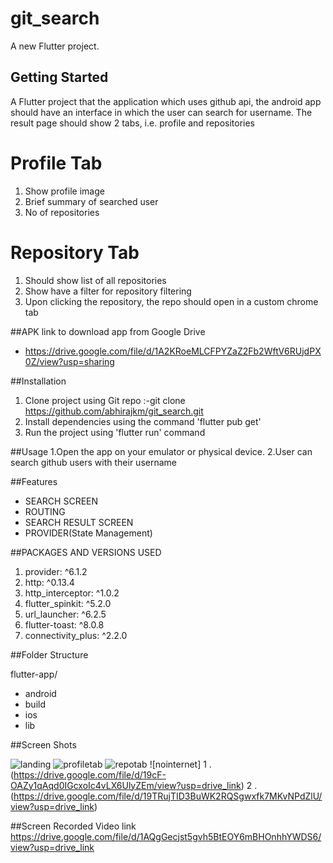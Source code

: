 # git_search 


A new Flutter project.

## Getting Started

A Flutter project that the application which uses github api, the android app should have an interface in
which the user can search for username. The result page should show 2 tabs, i.e. profile and
repositories 

# Profile Tab
1. Show profile image
2. Brief summary of searched user
3. No of repositories
# Repository Tab
1. Should show list of all repositories
2. Show have a filter for repository filtering
3. Upon clicking the repository, the repo should open in a custom chrome tab


##APK link to download app from Google Drive

- https://drive.google.com/file/d/1A2KRoeMLCFPYZaZ2Fb2WftV6RUjdPX0Z/view?usp=sharing

##Installation
1. Clone project using Git repo :-git clone https://github.com/abhirajkm/git_search.git
2. Install dependencies using the command 'flutter pub get'
3. Run the project using 'flutter run' command

##Usage
1.Open the app on your emulator or physical device.
2.User can search github users with their username



##Features
* SEARCH SCREEN
* ROUTING
* SEARCH RESULT SCREEN
* PROVIDER(State Management)

##PACKAGES AND VERSIONS USED


1. provider: ^6.1.2
2. http: ^0.13.4
3. http_interceptor: ^1.0.2
4. flutter_spinkit: ^5.2.0
5. url_launcher: ^6.2.5
6. flutter-toast: ^8.0.8
7. connectivity_plus: ^2.2.0



##Folder Structure

flutter-app/
- android
- build
- ios
- lib

##Screen Shots

![landing](https://drive.google.com/file/d/19dPe0H4JAzOeQVGbqSfqctmTK2pbn8hi/view?usp=drive_link)
![profiletab](https://drive.google.com/file/d/19a8ADCqUg3u2AYmYgIzkXugGjkNfstAN/view?usp=drive_link)
![repotab](https://drive.google.com/file/d/19c2XQCEMVE1dzDdhYSNvDHMKjMya0G2T/view?usp=drive_link)
![nointernet] 1 . (https://drive.google.com/file/d/19cF-OAZy1qAqd0IGcxoIc4vLX6UlyZEm/view?usp=drive_link)
              2 . (https://drive.google.com/file/d/19TRujTID3BuWK2RQSgwxfk7MKvNPdZlU/view?usp=drive_link)

##Screen Recorded Video link
  https://drive.google.com/file/d/1AQgGecjst5gvh5BtEOY6mBHOnhhYWDS6/view?usp=drive_link